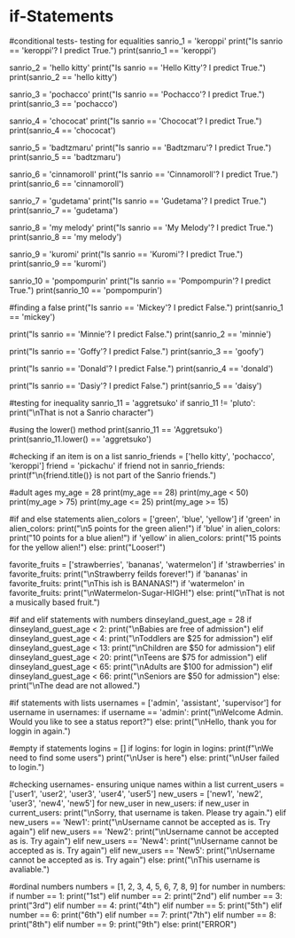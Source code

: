 # if-Statements

#conditional tests- testing for equalities
sanrio_1 = 'keroppi'
print("Is sanrio == 'keroppi'? I predict True.")
print(sanrio_1 == 'keroppi')

sanrio_2 = 'hello kitty'
print("Is sanrio == 'Hello Kitty'? I predict True.")
print(sanrio_2 == 'hello kitty')

sanrio_3 = 'pochacco'
print("Is sanrio == 'Pochacco'? I predict True.")
print(sanrio_3 == 'pochacco')

sanrio_4 = 'chococat'
print("Is sanrio == 'Chococat'? I predict True.")
print(sanrio_4 == 'chococat')

sanrio_5 = 'badtzmaru'
print("Is sanrio == 'Badtzmaru'? I predict True.")
print(sanrio_5 == 'badtzmaru')

sanrio_6 = 'cinnamoroll'
print("Is sanrio == 'Cinnamoroll'? I predict True.")
print(sanrio_6 == 'cinnamoroll')

sanrio_7 = 'gudetama'
print("Is sanrio == 'Gudetama'? I predict True.")
print(sanrio_7 == 'gudetama')

sanrio_8 = 'my melody'
print("Is sanrio == 'My Melody'? I predict True.")
print(sanrio_8 == 'my melody')

sanrio_9 = 'kuromi'
print("Is sanrio == 'Kuromi'? I predict True.")
print(sanrio_9 == 'kuromi')

sanrio_10 = 'pompompurin'
print("Is sanrio == 'Pompompurin'? I predict True.")
print(sanrio_10 == 'pompompurin')


#finding a false
print("Is sanrio == 'Mickey'? I predict False.")
print(sanrio_1 == 'mickey')

print("Is sanrio == 'Minnie'? I predict False.")
print(sanrio_2 == 'minnie')

print("Is sanrio == 'Goffy'? I predict False.")
print(sanrio_3 == 'goofy')

print("Is sanrio == 'Donald'? I predict False.")
print(sanrio_4 == 'donald')

print("Is sanrio == 'Dasiy'? I predict False.")
print(sanrio_5 == 'daisy')


#testing for inequality
sanrio_11 = 'aggretsuko'
if sanrio_11 != 'pluto':
    print("\nThat is not a Sanrio character")


#using the lower() method
print(sanrio_11 == 'Aggretsuko')
print(sanrio_11.lower() == 'aggretsuko')


#checking if an item is on a list
sanrio_friends = ['hello kitty', 'pochacco', 'keroppi']
friend = 'pickachu'
if friend not in sanrio_friends:
    print(f"\n{friend.title()} is not part of the Sanrio friends.")


#adult ages
my_age = 28
print(my_age == 28)
print(my_age < 50)
print(my_age > 75)
print(my_age <= 25)
print(my_age >= 15)


#if and else statements
alien_colors = ['green', 'blue', 'yellow']
if 'green' in alien_colors:
    print("\n5 points for the green alien!")
if 'blue' in alien_colors:
   print("10 points for a blue alien!")
if 'yellow' in alien_colors:
    print("15 points for the yellow alien!")
else:
    print("Looser!")

favorite_fruits = ['strawberries', 'bananas', 'watermelon']
if 'strawberries' in favorite_fruits:
    print("\nStrawberry feilds forever!")
if 'bananas' in favorite_fruits:
    print("\nThis ish is BANANAS!")
if 'watermelon' in favorite_fruits:
    print("\nWatermelon-Sugar-HIGH!")
else: 
    print("\nThat is not a musically based fruit.")

#if and elif statements with numbers
dinseyland_guest_age = 28
if dinseyland_guest_age < 2:
    print("\nBabies are free of admission")
elif dinseyland_guest_age < 4:
    print("\nToddlers are $25 for admission") 
elif dinseyland_guest_age < 13:
    print("\nChildren are $50 for admission")
elif dinseyland_guest_age < 20:
    print("\nTeens are $75 for admission")
elif dinseyland_guest_age < 65:
    print("\nAdults are $100 for admission")
elif dinseyland_guest_age < 66:
    print("\nSeniors are $50 for admission")
else:
    print("\nThe dead are not allowed.")

#if statements with lists
usernames = ['admin', 'assistant', 'supervisor']
for username in usernames:
    if username == 'admin':
        print("\nWelcome Admin. Would you like to see a status report?")
    else:
        print("\nHello, thank you for loggin in again.")

#empty if statements
logins = []
if logins:
    for login in logins:
        print(f"\nWe need to find some users")
    print("\nUser is here")
else:
    print("\nUser failed to login.")

#checking usernames- ensuring unique names within a list
current_users = ['user1', 'user2', 'user3', 'user4', 'user5']
new_users = ['new1', 'new2', 'user3', 'new4', 'new5']
for new_user in new_users:
    if new_user in current_users:
        print("\nSorry, that username is taken. Please try again.")
    elif new_users == 'New1':
        print("\nUsername cannot be accepted as is. Try again")
    elif new_users == 'New2':
        print("\nUsername cannot be accepted as is. Try again")
    elif new_users == 'New4':
        print("\nUsername cannot be accepted as is. Try again")
    elif new_users == 'New5':
        print("\nUsername cannot be accepted as is. Try again")
    else:
        print("\nThis username is avaliable.")
    
#ordinal numbers
numbers = [1, 2, 3, 4, 5, 6, 7, 8, 9]
for number in numbers:
    if number == 1:
        print("1st")
    elif number == 2:
        print("2nd")
    elif number == 3:
        print("3rd")
    elif number == 4:
        print("4th")
    elif number == 5:
        print("5th")
    elif number == 6:
        print("6th")
    elif number == 7:
        print("7th")
    elif number == 8:
        print("8th")
    elif number == 9:
        print("9th")
    else:
        print("ERROR")
